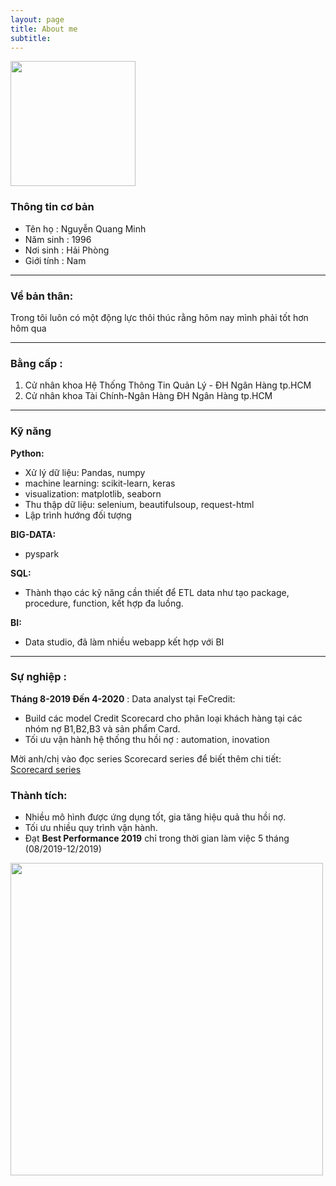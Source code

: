 ```yaml
---
layout: page
title: About me
subtitle: 
---
```

    
<img src="https://raw.githubusercontent.com/minmax49/minmax49.github.io/master/img/me.jpg" width="200" />

### Thông tin cơ bản
- Tên họ : Nguyễn Quang Minh
- Năm sinh : 1996  
- Nơi sinh : Hải Phòng
- Giới tính : Nam

-----------------
### Về bản thân:
Trong tôi luôn có một động lực thôi thúc rằng hôm nay mình phải tốt hơn hôm qua

-----------------
### Bằng cấp : 
1. Cử nhân khoa Hệ Thống Thông Tin Quản Lý - ĐH Ngân Hàng tp.HCM
2. Cử nhân khoa Tài Chính-Ngân Hàng ĐH Ngân Hàng tp.HCM

-----------------
### Kỹ năng
**Python:**
- Xử lý dữ liệu: Pandas, numpy
- machine learning: scikit-learn, keras
- visualization: matplotlib, seaborn
- Thu thập dữ liệu: selenium, beautifulsoup, request-html
- Lập trình hướng đối tượng

**BIG-DATA:**
- pyspark

**SQL:**
- Thành thạo các kỹ năng cần thiết để ETL data như tạo package, procedure, function, kết hợp đa luồng.
    
**BI:**
- Data studio, đã làm nhiều webapp kết hợp với BI


-----------------
### Sự nghiệp :
**Tháng 8-2019 Đến 4-2020** : Data analyst tại FeCredit: 
- Build các model Credit Scorecard cho phân loại khách hàng tại các nhóm nợ B1,B2,B3 và sản phẩm Card. 
- Tối ưu vận hành hệ thống thu hồi nợ : automation, inovation

Mời anh/chị vào đọc series Scorecard series để biết thêm chi tiết:
<a href="https://minmax49.github.io/2019-12-22-Credit-score-chapter-0/"> Scorecard series</a>

### Thành tích: 
- Nhiều mô hình được ứng dụng tốt, gia tăng hiệu quả thu hồi nợ. 
- Tối ưu nhiều quy trình vận hành.
- Đạt **Best Performance 2019** chỉ trong thời gian làm việc 5 tháng (08/2019-12/2019)

<img src="https://raw.githubusercontent.com/minmax49/minmax49.github.io/master/img/bang.jpg" width="500" />
    


